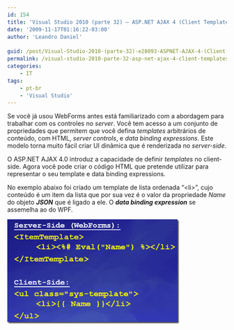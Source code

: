 ```yaml
---
id: 154
title: 'Visual Studio 2010 (parte 32) – ASP.NET AJAX 4 (Client Templates)'
date: '2009-11-17T01:16:22-03:00'
author: 'Leandro Daniel'

guid: /post/Visual-Studio-2010-(parte-32)-e28093-ASPNET-AJAX-4-(Client-Templates).aspx
permalink: /visual-studio-2010-parte-32-asp-net-ajax-4-client-templates/
categories:
    - IT
tags:
    - pt-br
    - 'Visual Studio'
---
```


Se você já usou WebForms antes está familiarizado com a abordagem para trabalhar com os controles no *server*. Você tem acesso a um conjunto de propriedades que permitem que você defina *templates* arbitrários de conteúdo, com HTML, *server controls*, e *data binding expressions*. Este modelo torna muito fácil criar UI dinâmica que é renderizada no *server-side*.

O ASP.NET AJAX 4.0 introduz a capacidade de definir *templates* no client-side. Agora você pode criar o código HTML que pretende utilizar para representar o seu template e data binding expressions.

No exemplo abaixo foi criado um template de lista ordenada “&lt;li&gt;”, cujo conteúdo é um item da lista que por sua vez é o valor da propriedade *Name* do objeto ***JSON*** que é ligado a ele. O ***data binding expression*** se assemelha ao do WPF.

![VS2010ClientTemplates](/assets/pics/WindowsLiveWriter/VisualStudio2010.NETAJAX4ClientTemplates/2ADA7E0D/VS2010ClientTemplates.gif "VS2010ClientTemplates")
